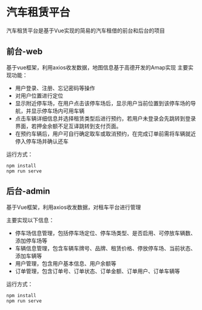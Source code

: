 # 汽车租赁平台

汽车租赁平台是基于Vue实现的简易的汽车租借的前台和后台的项目

## 前台-web

基于vue框架，利用axios收发数据，地图信息基于高德开发的Amap实现
主要实现功能：

- 用户登录、注册、忘记密码等操作
- 对用户位置进行定位
- 显示附近停车场，在用户点击该停车场后，显示用户当前位置到该停车场的导航，并显示停车场内可用车辆
- 点击车辆详细信息并选择租赁类型后进行预约，若用户未登录会先跳转到登录界面，若押金余额不足互译跳转到支付页面。
- 在预约车辆后，用户可自行确定取车或取消预约，在完成订单前需将车辆就近停入停车场并确认还车

运行方式：

```
npm install
npm run serve
```



## 后台-admin

基于Vue框架，利用axios收发数据，对租车平台进行管理

主要实现以下信息：

- 停车场信息管理，包括停车场定位、停车场类型、是否启用、可停放车辆数、添加停车场等
- 车辆信息管理，包含车辆车牌号、品牌、租赁价格、停放停车场、当前状态、添加车辆等
- 用户管理，包含用户基本信息、用户余额等
- 订单管理，包含订单号、订单状态、订单金额、订单用户、订单车辆等

运行方式：

```
npm install
npm run serve
```

